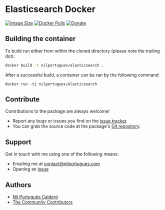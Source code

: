 # Elasticsearch Docker
[![Image Size](https://img.shields.io/imagelayers/image-size/nilportugues/elasticsearch/latest.svg)](https://imagelayers.io/?images=nilportugues/elasticsearch:latest)
[![Docker Pulls](https://img.shields.io/docker/pulls/nilportugues/elasticsearch.svg)](https://hub.docker.com/r/nilportugues/elasticsearch/)
[![Donate](https://www.paypalobjects.com/en_US/i/btn/btn_donate_SM.gif)](https://paypal.me/nilportugues)

## Building the container

To build run either from within the cloned directory (please note the trailing dot):

```sh
docker build -t nilportugues/elasticsearch .
```

After a successful build, a container can be ran by the following command:
```
docker run -ti nilportugues/elasticsearch
```


## Contribute

Contributions to the package are always welcome!

* Report any bugs or issues you find on the [issue tracker](https://github.com/nilportugues/docker-elasticsearch/issues/new).
* You can grab the source code at the package's [Git repository](https://github.com/nilportugues/docker-elasticsearch).


## Support

Get in touch with me using one of the following means:

 - Emailing me at <contact@nilportugues.com>
 - Opening an [Issue](https://github.com/nilportugues/docker-elasticsearch/issues/new)


## Authors

* [Nil Portugués Calderó](http://nilportugues.com)
* [The Community Contributors](https://github.com/nilportugues/docker-elasticsearch/graphs/contributors)
